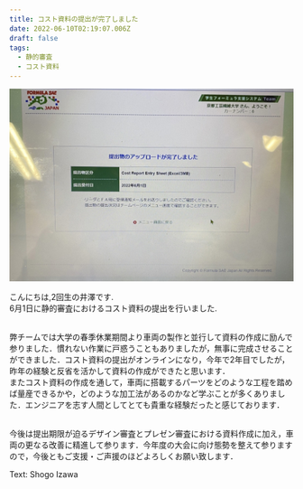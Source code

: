 ```yaml
---
title: コスト資料の提出が完了しました
date: 2022-06-10T02:19:07.006Z
draft: false
tags:
  - 静的審査
  - コスト資料
---
```

![](16223278912039.jpg)

こんにちは,2回生の井澤です.\
6月1日に静的審査におけるコスト資料の提出を行いました.

\
弊チームでは大学の春季休業期間より車両の製作と並行して資料の作成に励んで参りました．慣れない作業に戸惑うこともありましたが，無事に完成させることができました．コスト資料の提出がオンラインになり，今年で2年目でしたが，昨年の経験と反省を活かして資料の作成ができたと思います．\
またコスト資料の作成を通して，車両に搭載するパーツをどのような工程を踏めば量産できるかや，どのような加工法があるのかなど学ぶことが多くありました．エンジニアを志す人間としてとても貴重な経験だったと感じております．

\
今後は提出期限が迫るデザイン審査とプレゼン審査における資料作成に加え，車両の更なる改善に精進して参ります．今年度の大会に向け態勢を整えて参りますので，今後ともご支援・ご声援のほどよろしくお願い致します．

Text: Shogo Izawa